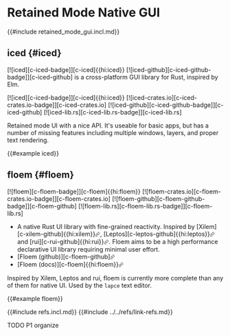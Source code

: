 # Retained Mode Native GUI

{{#include retained_mode_gui.incl.md}}

## iced {#iced}

[![iced][c-iced-badge]][c-iced]{{hi:iced}} [![iced-github][c-iced-github-badge]][c-iced-github] is a cross-platform GUI library for Rust, inspired by Elm.

[![iced][c-iced-badge]][c-iced]{{hi:iced}}
[![iced-crates.io][c-iced-crates.io-badge]][c-iced-crates.io]
[![iced-github][c-iced-github-badge]][c-iced-github]
[![iced-lib.rs][c-iced-lib.rs-badge]][c-iced-lib.rs]

Retained mode UI with a nice API. It's useable for basic apps, but has a number of missing features including multiple windows, layers, and proper text rendering.

{{#example iced}}

## floem {#floem}

[![floem][c-floem-badge]][c-floem]{{hi:floem}}
[![floem-crates.io][c-floem-crates.io-badge]][c-floem-crates.io]
[![floem-github][c-floem-github-badge]][c-floem-github]
[![floem-lib.rs][c-floem-lib.rs-badge]][c-floem-lib.rs]

- A native Rust UI library with fine-grained reactivity. Inspired by [Xilem][c-xilem-github]{{hi:xilem}}⮳, [Leptos][c-leptos-github]{{hi:leptos}}⮳ and [rui][c-rui-github]{{hi:rui}}⮳. Floem aims to be a high performance declarative UI library requiring minimal user effort.
- [Floem (github)][c-floem-github]⮳
- [Floem (docs)][c-floem]{{hi:floem}}⮳

Inspired by Xilem, Leptos and rui, floem is currently more complete than any of them for native UI. Used by the `lapce` text editor.

{{#example floem}}

{{#include refs.incl.md}}
{{#include ../../refs/link-refs.md}}

<div class="hidden">
TODO P1 organize
</div>
